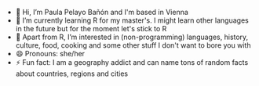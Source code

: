 - 👋 Hi, I’m Paula Pelayo Bañón and I'm based in Vienna
- 🌱 I’m currently learning R for my master's. I might learn other languages in the future but for the moment let's stick to R
- 👀 Apart from R, I’m interested in (non-programming) languages, history, culture, food, cooking and some other stuff I don't want to bore you with
- 😄 Pronouns: she/her
- ⚡ Fun fact: I am a geography addict and can name tons of random facts about countries, regions and cities

<!---
paulapelayobanon/paulapelayobanon is a ✨ special ✨ repository because its `README.md` (this file) appears on your GitHub profile.
You can click the Preview link to take a look at your changes.
--->

